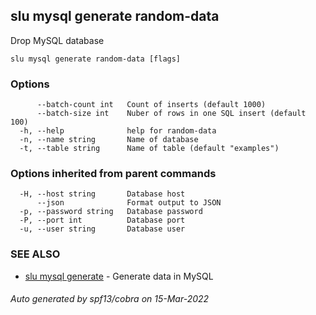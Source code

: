 ## slu mysql generate random-data

Drop MySQL database

```
slu mysql generate random-data [flags]
```

### Options

```
      --batch-count int   Count of inserts (default 1000)
      --batch-size int    Nuber of rows in one SQL insert (default 100)
  -h, --help              help for random-data
  -n, --name string       Name of database
  -t, --table string      Name of table (default "examples")
```

### Options inherited from parent commands

```
  -H, --host string       Database host
      --json              Format output to JSON
  -p, --password string   Database password
  -P, --port int          Database port
  -u, --user string       Database user
```

### SEE ALSO

* [slu mysql generate](slu_mysql_generate.md)	 - Generate data in MySQL

###### Auto generated by spf13/cobra on 15-Mar-2022
